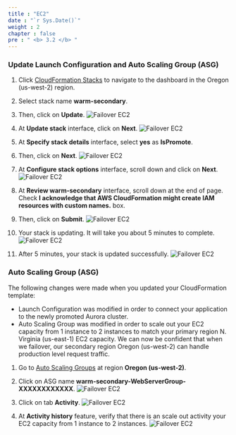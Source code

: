 ```yaml
---
title : "EC2"
date : "`r Sys.Date()`"
weight : 2
chapter : false
pre : " <b> 3.2 </b> "
---
```

### Update Launch Configuration and Auto Scaling Group (ASG)

1. Click [CloudFormation Stacks](https://us-west-2.console.aws.amazon.com/cloudformation/home?region=us-west-2#/stacks) to navigate to the dashboard in the Oregon (us-west-2) region.
2. Select stack name **warm-secondary**.
3. Then, click on **Update**.
![Failover EC2](../../images/3.failover/3.2.ec2/3.2.1ec2.png?width=90pc)

4. At **Update stack** interface, click on **Next**.
![Failover EC2](../../images/3.failover/3.2.ec2/3.2.2ec2.png?width=90pc)

5. At **Specify stack details** interface, select **yes** as **IsPromote**.
6. Then, click on **Next**.
![Failover EC2](../../images/3.failover/3.2.ec2/3.2.3ec2.png?width=90pc)

7. At **Configure stack options** interface, scroll down and click on **Next**.
![Failover EC2](../../images/3.failover/3.2.ec2/3.2.4ec2.png?width=90pc)

8. At **Review warm-secondary** interface, scroll down at the end of page. Check **I acknowledge that AWS CloudFormation might create IAM resources with custom names.** box.
9. Then, click on **Submit**.
![Failover EC2](../../images/3.failover/3.2.ec2/3.2.5ec2.png?width=90pc)

10. Your stack is updating. It will take you about 5 minutes to complete.
![Failover EC2](../../images/3.failover/3.2.ec2/3.2.6ec2.png?width=90pc)

11. After 5 minutes, your stack is updated successfully.
![Failover EC2](../../images/3.failover/3.2.ec2/3.2.7ec2.png?width=90pc)


### Auto Scaling Group (ASG)
The following changes were made when you updated your CloudFormation template:
+ Launch Configuration was modified in order to connect your application to the newly promoted Aurora cluster.
+ Auto Scaling Group  was modified in order to scale out your EC2 capacity from 1 instance to 2 instances to match your primary region N. Virginia (us-east-1) EC2 capacity.
We can now be confident that when we failover, our secondary region Oregon (us-west-2) can handle production level request traffic.
1. Go to [Auto Scaling Groups](https://us-west-2.console.aws.amazon.com/ec2/home?region=us-west-2#AutoScalingGroups:) at region **Oregon (us-west-2)**.
2. Click on ASG name **warm-secondary-WebServerGroup-XXXXXXXXXXXX**.
![Failover EC2](../../images/3.failover/3.2.ec2/3.2.8ec2.png?width=90pc)

3. Click on tab **Activity**.
![Failover EC2](../../images/3.failover/3.2.ec2/3.2.9ec2.png?width=90pc)

4. At **Activity history** feature, verify that there is an scale out activity your EC2 capacity from 1 instance to 2 instances.
![Failover EC2](../../images/3.failover/3.2.ec2/3.2.10ec2.png?width=90pc)













